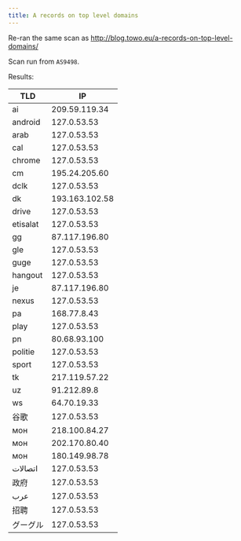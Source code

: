 ```yaml
---
title: A records on top level domains
---
```

Re-ran the same scan as http://blog.towo.eu/a-records-on-top-level-domains/

Scan run from `AS9498`.

Results:

|TLD|IP|
|---|---|
|ai |209.59.119.34|
|android |127.0.53.53|
|arab |127.0.53.53|
|cal |127.0.53.53|
|chrome |127.0.53.53|
|cm |195.24.205.60|
|dclk |127.0.53.53|
|dk |193.163.102.58|
|drive |127.0.53.53|
|etisalat |127.0.53.53|
|gg |87.117.196.80|
|gle |127.0.53.53|
|guge |127.0.53.53|
|hangout |127.0.53.53|
|je |87.117.196.80|
|nexus |127.0.53.53|
|pa |168.77.8.43|
|play |127.0.53.53|
|pn |80.68.93.100|
|politie |127.0.53.53|
|sport |127.0.53.53|
|tk |217.119.57.22|
|uz |91.212.89.8|
|ws |64.70.19.33|
|谷歌 |127.0.53.53|
|мон |218.100.84.27|
|мон |202.170.80.40|
|мон |180.149.98.78|
|اتصالات |127.0.53.53|
|政府 |127.0.53.53|
|عرب |127.0.53.53|
|招聘 |127.0.53.53|
|グーグル |127.0.53.53|
